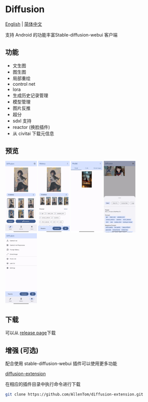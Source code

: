 # Diffusion
[English](README.md) | [简体中文](#)

支持 Android 的功能丰富Stable-diffusion-webui 客户端

## 功能
- 文生图
- 图生图
- 局部重绘
- control net
- lora
- 生成历史记录管理
- 模型管理
- 图片反推
- 超分
- sdxl 支持
- reactor (换脸插件)
- 从 civitai 下载元信息
## 预览
<p float="left">
  <img src="./assets/preview_draw.jpg" width="100" />
  <img src="./assets/preview_history.jpg" width="100" /> 
  <img src="./assets/preview_model.jpg" width="100" /> 
  <img src="./assets/preview_params.jpg" width="100" /> 
  <img src="./assets/preview_tools.jpg" width="100" /> 
</p>

## 下载
可以从 [release page](https://github.com/AllenTom/diffusion-client/releases)下载

## 增强 (可选)
配合使用 stable-diffusion-webui 插件可以使用更多功能

[diffusion-extension](https://github.com/AllenTom/diffusion-extension.git)

在相应的插件目录中执行命令进行下载

```bash
git clone https://github.com/AllenTom/diffusion-extension.git
```